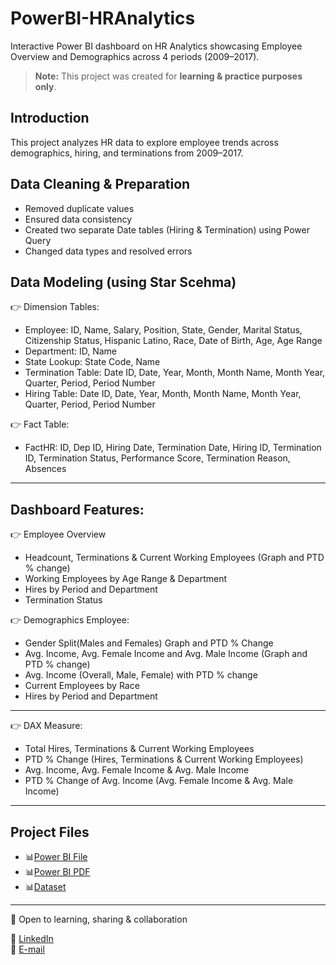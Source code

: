 # PowerBI-HRAnalytics
Interactive Power BI dashboard on HR Analytics showcasing Employee Overview and Demographics across 4 periods (2009–2017).

> **Note:** This project was created for **learning & practice purposes only**.

## Introduction
This project analyzes HR data to explore employee trends across demographics, hiring, and terminations from 2009–2017.

## Data Cleaning & Preparation
- Removed duplicate values  
- Ensured data consistency  
- Created two separate Date tables (Hiring & Termination) using Power Query  
- Changed data types and resolved errors  

## Data Modeling (using Star Scehma)
👉 Dimension Tables:
- Employee: ID, Name, Salary, Position, State, Gender, Marital Status, Citizenship Status, Hispanic Latino, Race, Date of Birth, Age, Age Range
- Department: ID, Name
- State Lookup: State Code, Name
- Termination Table: Date ID, Date, Year, Month, Month Name, Month Year, Quarter, Period, Period Number
- Hiring Table: Date ID, Date, Year, Month, Month Name, Month Year, Quarter, Period, Period Number

👉 Fact Table:
- FactHR: ID, Dep ID, Hiring Date, Termination Date, Hiring ID, Termination ID, Termination Status, Performance Score, Termination Reason, Absences

---

## Dashboard Features:
👉 Employee Overview
- Headcount, Terminations & Current Working Employees (Graph and PTD % change)
- Working Employees by Age Range & Department
- Hires by Period and Department
- Termination Status

👉 Demographics Employee:
- Gender Split(Males and Females) Graph and PTD % Change
- Avg. Income, Avg. Female Income and Avg. Male Income (Graph and PTD % change)
- Avg. Income (Overall, Male, Female) with PTD % change
- Current Employees by Race
- Hires by Period and Department

---
👉 DAX Measure:
- Total Hires, Terminations & Current Working Employees
- PTD % Change (Hires, Terminations & Current Working Employees)
- Avg. Income, Avg. Female Income & Avg. Male Income
- PTD % Change of Avg. Income (Avg. Female Income & Avg. Male Income)
---

## Project Files
- 📊[Power BI File](https://github.com/Ayeshah123/PowerBI-HRAnalytics/blob/main/HR%20Analytics.pbix)
- 📊[Power BI PDF](https://github.com/Ayeshah123/PowerBI-HRAnalytics/blob/main/HR%20Analytics.pdf)
- 📊[Dataset](https://github.com/Ayeshah123/PowerBI-HRAnalytics/blob/main/HR_Dataset.csv)

---

👯 Open to learning, sharing & collaboration  

🌱 [LinkedIn](https://www.linkedin.com/in/ayeshabatool160/)  
🌱 [E-mail](mailto:ayeshabatool160@gmail.com)

